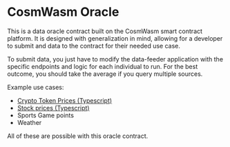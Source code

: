 # CosmWasm Oracle

This is a data oracle contract built on the CosmWasm smart contract platform. It is designed with generalization in mind, allowing for a developer to submit and data to the contract for their needed use case.

To submit data, you just have to modify the data-feeder application with the specific endpoints and logic for each individual to run. For the best outcome, you should take the average if you query multiple sources.

Example use cases:

- [Crypto Token Prices (Typescript)](./data-feeders-examples/crypto-prices/)
- [Stock prices (Typescript)](./data-feeders-examples/stock-prices/)
- Sports Game points
- Weather

All of these are possible with this oracle contract.
